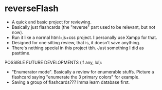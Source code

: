 # reverseFlash

* A quick and basic project for reviewing.
* Basically just flashcards (the "reverse" part used to be relevant, but not now).
* Run it like a normal html+js+css project. I personally use Xampp for that.
* Designed for one sitting review, that is, it doesn't save anything.
* There's nothing special in this project tbh. Just something I did as pasttime.

POSSIBLE FUTURE DEVELOPMENTS (if any, lol):
* "Enumerator mode". Basically a review for enumerable stuffs. Picture a flashcard saying "enumerate the 3 primary colors" for example.
* Saving a group of flashcards??? Imma learn database first.